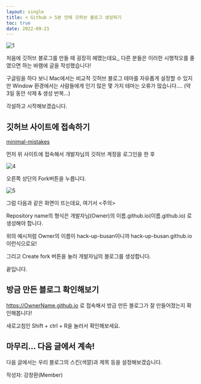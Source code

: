 ```yaml
---
layout: single
title: < Github > 5분 안에 깃허브 블로그 생성하기
toc: true
date: 2022-09-21
---
```


![1](https://user-images.githubusercontent.com/110464205/191495002-1eca44ea-a364-4ee7-a4b0-d5074e527d80.png)


처음에 깃허브 블로그를 만들 때 굉장히 헤맸는데요,, 다른 분들은 이러한 시행착오를 줄였으면 하는 바램에 글을 작성했습니다! 

구글링을 하다 보니 Mac에서는 비교적 깃허브 블로그 테마를 자유롭게 설정할 수 있지만 Window 환경에서는 사람들에게 인기 많은 몇 가지 테마는 오류가 많습니다…. (약 3일 동안 삭제 & 생성 반복…) 

각설하고 시작해보겠습니다. 

## 깃허브 사이트에 접속하기

[minimal-mistakes](https://github.com/mmistakes/minimal-mistakes)

먼저 위 사이트에 접속해서 개발자님의 깃허브 계정을 로그인을 한 후 

![4](https://user-images.githubusercontent.com/110464205/191495176-358aa913-ba67-4623-9435-e86fcb22e55b.png)

오른쪽 상단의 Fork버튼을 누릅니다.

![5](https://user-images.githubusercontent.com/110464205/191495223-4ebf9aed-dfea-4b5b-8565-ac6e59efec8a.png)

그럼 다음과 같은 화면이 뜨는데요, 여기서 <주의> 

Repository name의 형식은 개발자님(Owner)의 이름.github.io(이름.github.io) 로 생성해야 합니다. 

위의 예시처럼 Owner의 이름이 hack-up-busan이니까 hack-up-busan.github.io 이런식으로요! 

그리고 Create fork 버튼을 눌러 개발자님의 블로그를 생성합니다. 

끝입니다.

## 방금 만든 블로그 확인해보기

https://OwnerName.github.io 로 접속해서 방금 만든 블로그가 잘 만들어졌는지 확인해봅니다! 

새로고침인 Shift + ctrl + R을 눌러서 확인해보세요.

## 마무리... 다음 글에서 계속! 

다음 글에서는 우리 블로그의 스킨(색깔)과 제목 등을 설정해보겠습니다.

작성자: 강창환(Member)
